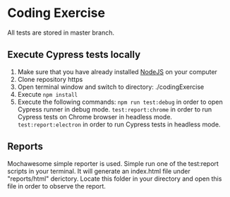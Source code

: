 # Coding Exercise

All tests are stored in master branch.

## Execute Cypress tests locally
1) Make sure that you have already installed [NodeJS](https://nodejs.org/uk/download/) on your computer
2) Clone repository https
3) Open terminal window and switch to directory: ./codingExercise
4) Execute `npm install`
5) Execute the following commands:
       `npm run test:debug` in order to open Cypress runner in debug mode.
       `test:report:chrome` in order to run Cypress tests on Chrome browser in headless mode.
       `test:report:electron` in order to run Cypress tests in headless mode.

## Reports

Mochawesome simple reporter is used. Simple run one of the test:report scripts in your terminal. It will generate an index.html file under "reports/html" derictory. Locate this folder in your directory and open this file in order to observe the report. 
